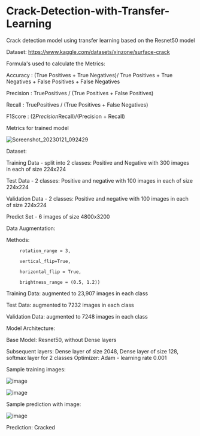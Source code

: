 # Crack-Detection-with-Transfer-Learning
Crack detection model using transfer learning based on the Resnet50 model

Dataset: https://www.kaggle.com/datasets/xinzone/surface-crack

Formula's used to calculate the Metrics:

Accuracy :  (True Positives + True Negatives)/ True Positives + True Negatives + False Positives + False Negatives

Precision : TruePositives / (True Positives + False Positives)

Recall : TruePositives / (True Positives + False Negatives)

F1Score : (2*Precision*Recall)/(Precision + Recall)

Metrics for trained model

![Screenshot_20230121_092429](https://user-images.githubusercontent.com/81284513/213842582-88ab274f-1aa4-4e95-8dca-710115909517.png)


Dataset:

Training Data - split into 2 classes: Positive and Negative with 300 images in each of size 224x224

Test Data - 2 classes: Positive and negative with 100 images in each of size 224x224

Validation Data - 2 classes: Positive and negative with 100 images in each of size 224x224

Predict Set - 6 images of size 4800x3200


Data Augmentation:

Methods: 
         
         rotation_range = 3,
         
         vertical_flip=True,
         
         horizontal_flip = True,
         
         brightness_range = (0.5, 1.2))
         

Training Data: augmented to 23,907 images in each class

Test Data: augmented to 7232 images in each class

Validation Data: augmented to 7248 images in each class


Model Architecture:

Base Model: Resnet50, without Dense layers

Subsequent layers: Dense layer of size 2048, Dense layer of size 128, softmax layer for 2 classes
Optimizer: Adam - learning rate 0.001

Sample training images:

![image](https://user-images.githubusercontent.com/81284513/213267807-47243ad1-a49f-4981-9423-26bd1d1193a2.png)

![image](https://user-images.githubusercontent.com/81284513/213267917-a27004b9-5f05-4260-9038-5d2cccb5a3fc.png)


Sample prediction with image:

![image](https://user-images.githubusercontent.com/81284513/213268087-e0521485-def3-4b5a-8602-1baff377bfca.png)

Prediction: Cracked
